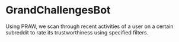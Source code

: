 # GrandChallengesBot

Using PRAW, we scan through recent activities of a user on a certain subreddit to rate its trustworthiness using specified filters. 
